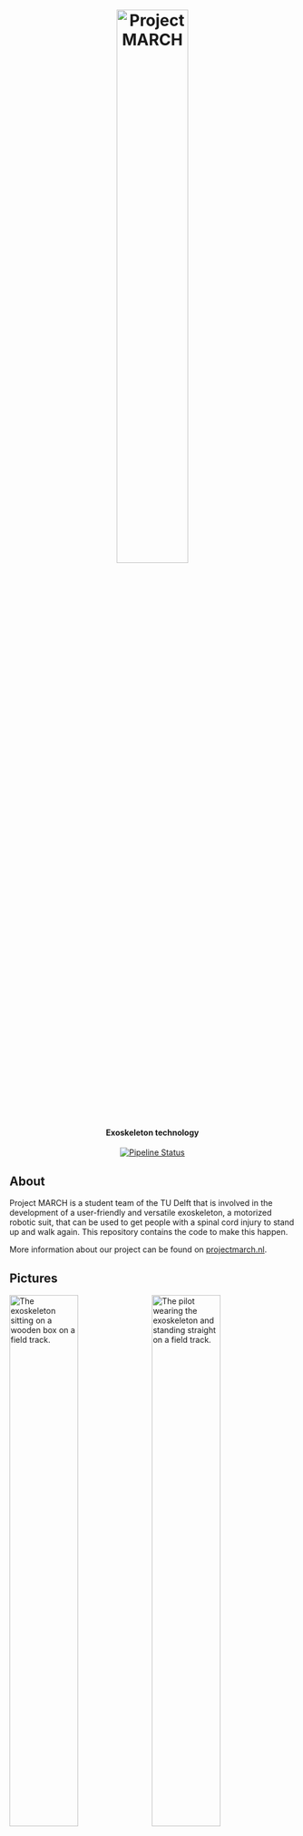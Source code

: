 <div align="center">
  <p>
    <h1>
      <a href="https://gitlab.com/project-march/march">
        <img src=".gitlab/readme/logo.png" alt="Project MARCH" width=50%/>
      </a>
    </h1>
    <h4>Exoskeleton technology</h4>
  </p>
  <p>
    <a href="https://gitlab.com/project-march/march/-/pipelines">
      <img src="https://gitlab.com/project-march/march/badges/main/pipeline.svg" alt="Pipeline Status" />
    </a>
    <br>
  </p>
</div>




## About
Project MARCH is a student team of the TU Delft that is involved in the development of
a user-friendly and versatile exoskeleton, a motorized robotic suit, that can be used
to get people with a spinal cord injury to stand up and walk again. This repository
contains the code to make this happen.

More information about our project can be found on [projectmarch.nl](https://www.projectmarch.nl/en/project-march).

## Pictures
<img src=".gitlab/readme/ivi.jpeg" alt="The exoskeleton sitting on a wooden box on a field track." width="49%">
<img src=".gitlab/readme/exo.jpeg" alt="The pilot wearing the exoskeleton and standing straight on a field track." width="49%">
<img src=".gitlab/readme/simulation.jpeg" alt="View of the backsize of a simulated exoskeleton." width="49%">
<img src=".gitlab/readme/stairs.jpeg" alt="A simulated exoskeleton walking up a ramp with a small inclination." width="49%">

## Framework
All code is built on top of the Robot Operating System (ROS). More information about ROS can be found on https://www.ros.org/about-ros/.

## Installation and usage
- To install required ROS enviroment, please follow the [Install ROS and tools](https://docs.projectmarch.nl/doc/getting_started/install_ros_and_tools.html) instructions.
- To build and run the code, please follow the [Setup your workspace](https://docs.projectmarch.nl/doc/getting_started/setup_your_workspace.html) instructions.

## Documentation
All documentation can be found at https://docs.projectmarch.nl

## Contributing
At the moment, it is not possible to contribute to the code base without explicit permission from Project MARCH. We hope to change this as soon as possible.

## License
This program is free software: you can redistribute it and/or modify
it under the terms of the GNU General Public License version 3,
WITH additional terms per section 7.
A copy of the GNU General Public License, version 3 can be found
in [LICENSE.md](LICENSE.md) or on https://www.gnu.org/licenses/.
The additional terms can be found in [LICENSE-ADDITIONAL-TERMS.md](LICENSE-ADDITIONAL-TERMS.md).

## Contact
If you have any questions about our project, don't hesitate to contact us at software@projectmarch.nl.
